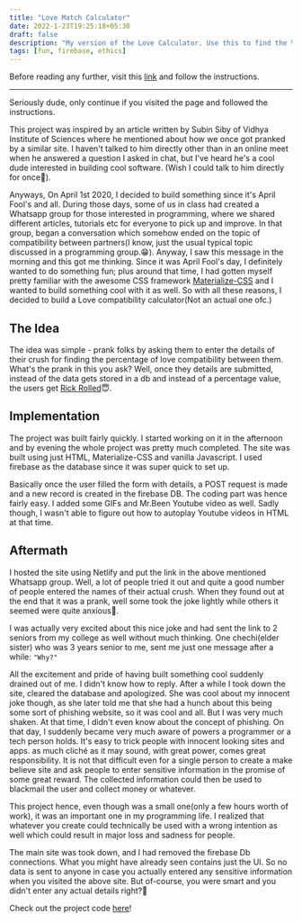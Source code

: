 ```yaml
---
title: "Love Match Calculator"
date: 2022-1-23T19:25:18+05:30
draft: false
description: "My version of the Love Calculator. Use this to find the % love compatibility with your crush😉"
tags: [fun, firebase, ethics]
---
```


Before reading any further, visit this [link](https://aldrinjenson.github.io/Love-Calc/) and follow the instructions.

<hr>
Seriously dude, only continue if you visited the page and followed the instructions.

This project was inspired by an article written by Subin Siby of Vidhya Institute of Sciences where he mentioned about how we once got pranked by a similar site.
I haven't talked to him directly other than in an online meet when he answered a question I asked in chat, but I've heard he's a cool dude interested in building cool software. (Wish I could talk to him directly for once🤞).

Anyways, On April 1st 2020, I decided to build something since it's April Fool's and all. During those days, some of us in class had created a Whatsapp group for those interested in programming, where we shared different articles, tutorials etc for everyone to pick up and improve. In that group, began a conversation which somehow ended on the topic of compatibility between partners(I know, just the usual typical topic discussed in a programming group.😁). Anyway, I saw this message in the morning and this got me thinking. Since it was April Fool's day, I definitely wanted to do something fun; plus around that time, I had gotten myself pretty familiar with the awesome CSS framework [Materialize-CSS](https://materializecss.com/) and I wanted to build something cool with it as well.
So with all these reasons, I decided to build a Love compatibility calculator(Not an actual one ofc.)

## The Idea

The idea was simple - prank folks by asking them to enter the details of their crush for finding the percentage of love compatibility between them. What's the prank in this you ask? Well, once they details are submitted, instead of the data gets stored in a db and instead of a percentage value, the users get [Rick Rolled](https://en.wikipedia.org/wiki/Rickrolling)😇.

## Implementation

The project was built fairly quickly. I started working on it in the afternoon and by evening the whole project was pretty much completed.
The site was built using just HTML, Materialize-CSS and vanilla Javascript.
I used firebase as the database since it was super quick to set up.

Basically once the user filled the form with details, a POST request is made and a new record is created in the firebase DB.
The coding part was hence fairly easy. I added some GIFs and Mr.Been Youtube video as well.
Sadly though, I wasn't able to figure out how to autoplay Youtube videos in HTML at that time.

## Aftermath

I hosted the site using Netlify and put the link in the above mentioned Whatsapp group.
Well, a lot of people tried it out and quite a good number of people entered the names of their actual crush. When they found out at the end that it was a prank, well some took the joke lightly while others it seemed were quite anxious🙈.

I was actually very excited about this nice joke and had sent the link to 2 seniors from my college as well without much thinking. One chechi(elder sister) who was 3 years senior to me, sent me just one message after a while: `"Why?"`

All the excitement and pride of having built something cool suddenly drained out of me. I didn't know how to reply. After a while I took down the site, cleared the database and apologized. She was cool about my innocent joke though, as she later told me that she had a hunch about this being some sort of phishing website, so it was cool and all. But I was very much shaken. At that time, I didn't even know about the concept of phishing. On that day, I suddenly became very much aware of powers a programmer or a tech person holds. It's easy to trick people with innocent looking sites and apps. as much cliché as it may sound, with great power, comes great responsibility. It is not that difficult even for a single person to create a make believe site and ask people to enter sensitive information in the promise of some great reward. The collected information could then be used to blackmail the user and collect money or whatever.

This project hence, even though was a small one(only a few hours worth of work), it was an important one in my programming life. I realized that whatever you create could technically be used with a wrong intention as well which could result in major loss and sadness for people.

The main site was took down, and I had removed the firebase Db connections. What you might have already seen contains just the UI. So no data is sent to anyone in case you actually entered any sensitive information when you visited the above site. But of-course, you were smart and you didn't enter any actual details right?🌝

Check out the project code [here](https://github.com/aldrinjenson/Love-Calc)!
